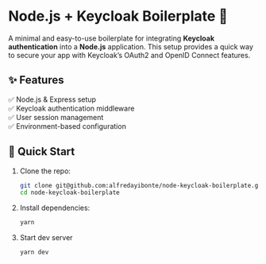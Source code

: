 # Node.js + Keycloak Boilerplate 🚀  

A minimal and easy-to-use boilerplate for integrating **Keycloak authentication** into a **Node.js** application. This setup provides a quick way to secure your app with Keycloak’s OAuth2 and OpenID Connect features.  

## ✨ Features  
✅ Node.js & Express setup  
✅ Keycloak authentication middleware  
✅ User session management  
✅ Environment-based configuration  

## 📌 Quick Start  
1. Clone the repo:  
   ```sh
   git clone git@github.com:alfredayibonte/node-keycloak-boilerplate.git
   cd node-keycloak-boilerplate
    ```

2. Install dependencies:
    ```sh
    yarn
    ```

3. Start dev server
    ```sh
    yarn dev
    ```